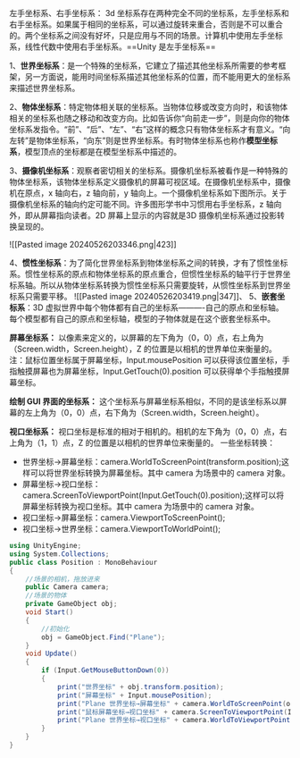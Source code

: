 左手坐标系、右手坐标系：
3d 坐标系存在两种完全不同的坐标系，左手坐标系和右手坐标系。如果属于相同的坐标系，可以通过旋转来重合，否则是不可以重合的。两个坐标系之间没有好坏，只是应用与不同的场景。计算机中使用左手坐标系，线性代数中使用右手坐标系。==Unity 是左手坐标系==

1、**世界坐标系**：是一个特殊的坐标系，它建立了描述其他坐标系所需要的参考框架，另一方面说，能用时间坐标系描述其他坐标系的位置，而不能用更大的坐标系来描述世界坐标系。

2、**物体坐标系**：特定物体相关联的坐标系。当物体位移或改变方向时，和该物体相关的坐标系也随之移动和改变方向。比如告诉你“向前走一步”，则是向你的物体坐标系发指令。“前”、“后”、“左”、“右”这样的概念只有物体坐标系才有意义。“向左转”是物体坐标系，“向东”则是世界坐标系。有时物体坐标系也称作**模型坐标系**，模型顶点的坐标都是在模型坐标系中描述的。

3、**摄像机坐标系**：观察者密切相关的坐标系。摄像机坐标系被看作是一种特殊的物体坐标系，该物体坐标系定义摄像机的屏幕可视区域。在摄像机坐标系中，摄像机在原点，x 轴向右，z 轴向前，y 轴向上。一个摄像机坐标系如下图所示。关于摄像机坐标系的轴向约定可能不同。许多图形学书中习惯用右手坐标系，z 轴向外，即从屏幕指向读者。2D 屏幕上显示的内容就是3D 摄像机坐标系通过投影转换呈现的。

![[Pasted image 20240526203346.png|423]]

4、**惯性坐标系**：为了简化世界坐标系到物体坐标系之间的转换，才有了惯性坐标系。惯性坐标系的原点和物体坐标系的原点重合，但惯性坐标系的轴平行于世界坐标系轴。所以从物体坐标系转换为惯性坐标系只需要旋转，从惯性坐标系到世界坐标系只需要平移。
![[Pasted image 20240526203419.png|347]]、
5、**嵌套坐标系**：3D 虚拟世界中每个物体都有自己的坐标系———-自己的原点和坐标轴。每个模型都有自己的原点和坐标轴，模型的子物体就是在这个嵌套坐标系中。


**屏幕坐标系：** 以像素来定义的，以屏幕的左下角为（0，0）点，右上角为（Screen.width，Screen.height），Z 的位置是以相机的世界单位来衡量的。注：鼠标位置坐标属于屏幕坐标，Input.mousePosition 可以获得该位置坐标，手指触摸屏幕也为屏幕坐标，Input.GetTouch(0).position 可以获得单个手指触摸屏幕坐标。

**绘制 GUI 界面的坐标系：** 这个坐标系与屏幕坐标系相似，不同的是该坐标系以屏幕的左上角为（0，0）点，右下角为（Screen.width，Screen.height）。

**视口坐标系：** 视口坐标是标准的相对于相机的。相机的左下角为（0，0）点，右上角为（1，1）点，Z 的位置是以相机的世界单位来衡量的。
一些坐标转换：
- 世界坐标→屏幕坐标：camera.WorldToScreenPoint(transform.position);这样可以将世界坐标转换为屏幕坐标。其中 camera 为场景中的 camera 对象。
- 屏幕坐标→视口坐标：camera.ScreenToViewportPoint(Input.GetTouch(0).position);这样可以将屏幕坐标转换为视口坐标。其中 camera 为场景中的 camera 对象。
- 视口坐标→屏幕坐标：camera.ViewportToScreenPoint();
- 视口坐标→世界坐标：camera.ViewportToWorldPoint();
```csharp
using UnityEngine;
using System.Collections;
public class Position : MonoBehaviour
{
    //场景的相机，拖放进来        
    public Camera camera;
    //场景的物体        
    private GameObject obj;
    void Start()
    {
        //初始化        
        obj = GameObject.Find("Plane");
    }
    void Update()
    {
        if (Input.GetMouseButtonDown(0))
        {
            print("世界坐标" + obj.transform.position);
            print("屏幕坐标" + Input.mousePosition);
            print("Plane 世界坐标→屏幕坐标" + camera.WorldToScreenPoint(obj.transform.position));
            print("鼠标屏幕坐标→视口坐标" + camera.ScreenToViewportPoint(Input.mousePosition));
            print("Plane 世界坐标→视口坐标" + camera.WorldToViewportPoint(obj.transform.position));
        }
    }
}
```
